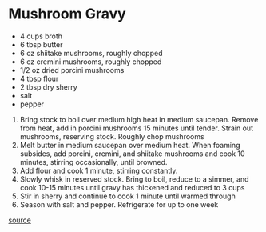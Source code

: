 # Mushroom Gravy

* 4 cups broth
* 6 tbsp butter
* 6 oz shiitake mushrooms, roughly chopped
* 6 oz cremini mushrooms, roughly chopped
* 1/2 oz dried porcini mushrooms
* 4 tbsp flour
* 2 tbsp dry sherry
* salt
* pepper


1. Bring stock to boil over medium high heat in medium saucepan. Remove from heat, add in porcini mushrooms 15 minutes until tender. Strain out mushrooms, reserving stock. Roughly chop mushrooms
1. Melt butter in medium saucepan over medium heat. When foaming subsides, add porcini, cremini, and shiitake mushrooms and cook 10 minutes, stirring occasionally, until browned.
1. Add flour and cook 1 minute, stirring constantly.
1. Slowly whisk in reserved stock. Bring to boil, reduce to a simmer, and cook 10-15 minutes until gravy has thickened and reduced to 3 cups
1. Stir in sherry and continue to cook 1 minute until warmed through
1. Season with salt and pepper. Refrigerate for up to one week

[source](https://www.seriouseats.com/recipes/2014/02/mushroom-gravy-sauce-recipe.html)
